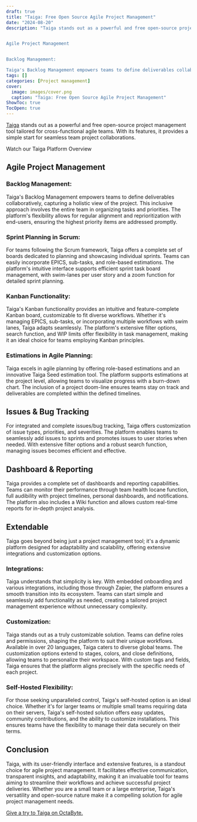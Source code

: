```yaml
---
draft: true
title: "Taiga: Free Open Source Agile Project Management"
date: "2024-08-20"
description: "Taiga stands out as a powerful and free open-source project management tool tailored for cross-functional agile teams. With its features, it provides a simple start for seamless team project collaborations.


Agile Project Management


Backlog Management:

Taiga's Backlog Management empowers teams to define deliverables collaboratively, capturing a holistic view"
tags: []
categories: [Project management]
cover:
  image: images/cover.png
  caption: "Taiga: Free Open Source Agile Project Management"
ShowToc: true
TocOpen: true
---
```



[Taiga](https://octabyte.io/open-source/taiga?ref=blog.octabyte.io) stands out as a powerful and free open\-source project management tool tailored for cross\-functional agile teams. With its features, it provides a simple start for seamless team project collaborations.



Watch our Taiga Platform Overview



## Agile Project Management

### Backlog Management:

Taiga's Backlog Management empowers teams to define deliverables collaboratively, capturing a holistic view of the project. This inclusive approach involves the entire team in organizing tasks and priorities. The platform's flexibility allows for regular alignment and reprioritization with end\-users, ensuring the highest priority items are addressed promptly.

### Sprint Planning in Scrum:

For teams following the Scrum framework, Taiga offers a complete set of boards dedicated to planning and showcasing individual sprints. Teams can easily incorporate EPICS, sub\-tasks, and role\-based estimations. The platform's intuitive interface supports efficient sprint task board management, with swim\-lanes per user story and a zoom function for detailed sprint planning.

### Kanban Functionality:

Taiga's Kanban functionality provides an intuitive and feature\-complete Kanban board, customizable to fit diverse workflows. Whether it's managing EPICS, sub\-tasks, or incorporating multiple workflows with swim lanes, Taiga adapts seamlessly. The platform's extensive filter options, search function, and WIP limits offer flexibility in task management, making it an ideal choice for teams employing Kanban principles.

### Estimations in Agile Planning:

Taiga excels in agile planning by offering role\-based estimations and an innovative Taiga Seed estimation tool. The platform supports estimations at the project level, allowing teams to visualize progress with a burn\-down chart. The inclusion of a project doom\-line ensures teams stay on track and deliverables are completed within the defined timelines.

## Issues \& Bug Tracking

For integrated and complete issues/bug tracking, Taiga offers customization of issue types, priorities, and severities. The platform enables teams to seamlessly add issues to sprints and promotes issues to user stories when needed. With extensive filter options and a robust search function, managing issues becomes efficient and effective.

## Dashboard \& Reporting

Taiga provides a complete set of dashboards and reporting capabilities. Teams can monitor their performance through team health Iocane function, full audibility with project timelines, personal dashboards, and notifications. The platform also includes a Wiki function and allows custom real\-time reports for in\-depth project analysis.

## Extendable

Taiga goes beyond being just a project management tool; it's a dynamic platform designed for adaptability and scalability, offering extensive integrations and customization options.

### Integrations:

Taiga understands that simplicity is key. With embedded onboarding and various integrations, including those through Zapier, the platform ensures a smooth transition into its ecosystem. Teams can start simple and seamlessly add functionality as needed, creating a tailored project management experience without unnecessary complexity.

### Customization:

Taiga stands out as a truly customizable solution. Teams can define roles and permissions, shaping the platform to suit their unique workflows. Available in over 20 languages, Taiga caters to diverse global teams. The customization options extend to stages, colors, and close definitions, allowing teams to personalize their workspace. With custom tags and fields, Taiga ensures that the platform aligns precisely with the specific needs of each project.

### Self\-Hosted Flexibility:

For those seeking unparalleled control, Taiga's self\-hosted option is an ideal choice. Whether it's for larger teams or multiple small teams requiring data on their servers, Taiga's self\-hosted solution offers easy updates, community contributions, and the ability to customize installations. This ensures teams have the flexibility to manage their data securely on their terms.

## Conclusion

Taiga, with its user\-friendly interface and extensive features, is a standout choice for agile project management. It facilitates effective communication, transparent insights, and adaptability, making it an invaluable tool for teams aiming to streamline their workflows and achieve successful project deliveries. Whether you are a small team or a large enterprise, Taiga's versatility and open\-source nature make it a compelling solution for agile project management needs.

[Give a try to Taiga on OctaByte.](https://octabyte.io/open-source/taiga?ref=blog.octabyte.io)



